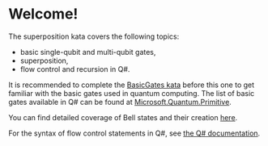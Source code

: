 ﻿# Welcome!

The superposition kata covers the following topics:
 - basic single-qubit and multi-qubit gates,
 - superposition,
 - flow control and recursion in Q#.

It is recommended to complete the [BasicGates kata](/../BasicGates/) before this one to get familiar with the basic gates used in quantum computing. The list of basic gates available in Q# can be found at [Microsoft.Quantum.Primitive](https://docs.microsoft.com/qsharp/api/prelude/microsoft.quantum.primitive).

You can find detailed coverage of Bell states and their creation [here](https://blogs.msdn.microsoft.com/uk_faculty_connection/2018/02/06/a-beginners-guide-to-quantum-computing-and-q/).

For the syntax of flow control statements in Q#, see [the Q# documentation](https://docs.microsoft.com/quantum/language/statements#control-flow).
